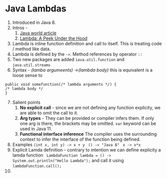 # Java Lambdas
1. Introduced in Java 8. 
2. Intros - 
	  1.  [Java world article](https://www.javaworld.com/article/3452018/get-started-with-lambda-expressions.html) 
	  1. [Lambda: A Peek Under the Hood](https://www.youtube.com/watch?v=C_QbkGU_lqY)
3. Lambda is inline function definition and call to itself. This is treating code / method like data. 
4. Lambda is defined by the `->`. Method references by operator `::` 
5. Two new packages are added `iava.util.function` and `java.util.streams`
6. Syntax - *(lamba  argumeents)* ->*(lambda body)* 
this is equivalent is a loose sense to 
```
public void somefunction(/* lambda arguments */) {
/* lambda body */
}
```
7. Salient points 
    1. **No explicit call** - since we are not defining any function explicity, we are able to omit the call to it. 
    2.  **Arg types**  - They can be provided or compiler infers them. If only one arg is there, the brackets may be omitted. `var` keyword can be used in Java 11.
    3.  **Functional interface inference** The compiler uses the surrounding context to infer the interface of the function being defined. 
8.  Examples 
`(int x, int y) -> x + y`
` () -> "Java 8"` 
` x -> x*x`
9.  Explicit Lamda definition - contrary to intention we can define explicity a lamda function 
` LambdaFunction lambda = () -> System.out.println("Hello Lambda");`
and call it using 
`lambdaFunction.call();` 
10. 
<!--stackedit_data:
eyJoaXN0b3J5IjpbLTc4ODIzNDE2MSwxMjYzNTI1OTQsNTA3Mz
k0OTc3LDEyMjIwNTEyNzEsMTE2OTc1ODYsMTIxMTQ1MjI3OF19

-->